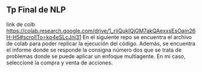 ## Tp Final de NLP
link de colb https://colab.research.google.com/drive/1_rjiQuklQjGM7akQAexxsEsOam26H-H5#scrollTo=kp4eSLcJnj31
En el siguiente repo se encuentra el archivo de colab para poder replicar la ejecución del código.
Además, se encuentra el informe donde se responde la consigna número dos que se trata de problemas donde se puede aplicar un enfoque multiagente.
En mi caso, seleccioné la compra y venta de acciones.


